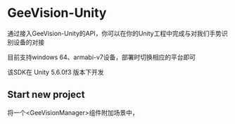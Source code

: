 # GeeVision-Unity

通过接入GeeVision-Unity的API，你可以在你的Unity工程中完成与对我们手势识别设备的对接

目前支持windows 64、armabi-v7设备，部署时切换相应的平台即可

该SDK在 Unity 5.6.0f3 版本下开发

## Start new project
将一个\<GeeVisionManager\>组件附加场景中，
